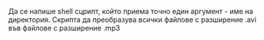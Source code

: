 Да се напише shell сцрипт, който приема точно един аргумент - име на директория. Скрипта да преобразува всички файлове с разширение .avi във файлове с разширение .mp3
